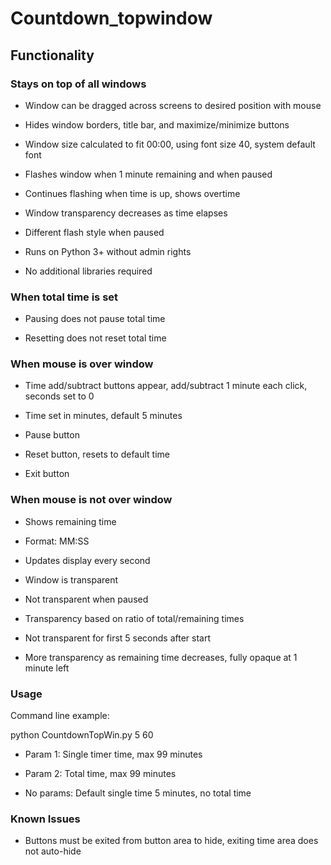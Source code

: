 # Countdown_topwindow 

## Functionality

### Stays on top of all windows

- Window can be dragged across screens to desired position with mouse

- Hides window borders, title bar, and maximize/minimize buttons 

- Window size calculated to fit 00:00, using font size 40, system default font

- Flashes window when 1 minute remaining and when paused

- Continues flashing when time is up, shows overtime 

- Window transparency decreases as time elapses

- Different flash style when paused

- Runs on Python 3+ without admin rights 

- No additional libraries required

### When total time is set

- Pausing does not pause total time

- Resetting does not reset total time

### When mouse is over window

- Time add/subtract buttons appear, add/subtract 1 minute each click, seconds set to 0

- Time set in minutes, default 5 minutes 

- Pause button

- Reset button, resets to default time

- Exit button

### When mouse is not over window  

- Shows remaining time 

- Format: MM:SS

- Updates display every second

- Window is transparent

- Not transparent when paused 

- Transparency based on ratio of total/remaining times

- Not transparent for first 5 seconds after start

- More transparency as remaining time decreases, fully opaque at 1 minute left

### Usage

Command line example:

python CountdownTopWin.py 5 60

- Param 1: Single timer time, max 99 minutes 

- Param 2: Total time, max 99 minutes

- No params: Default single time 5 minutes, no total time

### Known Issues

- Buttons must be exited from button area to hide, exiting time area does not auto-hide
